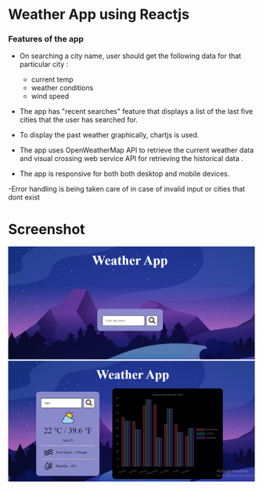 # Weather App using Reactjs

### Features of the app
- On searching a city name, user should get the following data for that particular city :
    - current temp 
    - weather conditions
    - wind speed 

- The app has "recent searches" feature that displays a list of the last five cities that the user has searched for.

- To display the past weather graphically, chartjs is used.

- The app uses OpenWeatherMap API to retrieve the current weather data and visual crossing web service API for retrieving the historical data .
 
- The app is responsive for both both desktop and mobile devices.

-Error handling is being taken care of in case of invalid input or cities that dont exist

# Screenshot
![](./src/assets/screenshot1.png)
![](./src/assets/Screenshot2.png)